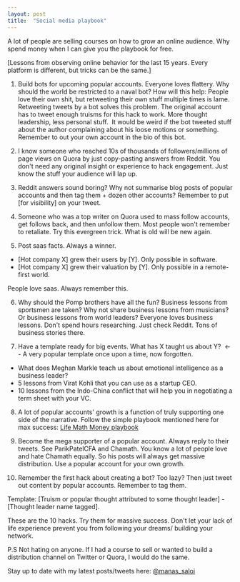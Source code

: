 ```yaml
---
layout: post
title:  "Social media playbook"
---
```


A lot of people are selling courses on how to grow an online audience. Why spend money when I can give you the playbook for free.

[Lessons from observing online behavior for the last 15 years. Every platform is different, but tricks can be the same.]

1. Build bots for upcoming popular accounts. Everyone loves flattery. Why should the world be restricted to a naval bot? How will this help: People love their own shit, but retweeting their own stuff multiple times is lame. Retweeting tweets by a bot solves this problem. The original account has to tweet enough truisms for this hack to work. More thought leadership, less personal stuff.  It would be weird if the bot tweeted stuff about the author complaining about his loose motions or something. Remember to out your own account in the bio of this bot.

2. I know someone who reached 10s of thousands of followers/millions of page views on Quora by just copy-pasting answers from Reddit. You don't need any original insight or experience to hack engagement. Just know the stuff your audience will lap up.

3. Reddit answers sound boring? Why not summarise blog posts of popular accounts and then tag them + dozen other accounts? Remember to put [for visibility] on your tweet.

4. Someone who was a top writer on Quora used to mass follow accounts, get follows back, and then unfollow them. Most people won't remember to retaliate. Try this evergreen trick. What is old will be new again.

5. Post saas facts. Always a winner.
  - [Hot company X] grew their users by [Y]. Only possible in software.
  - [Hot company X] grew their valuation by [Y]. Only possible in a remote-first world.

People love saas. Always remember this.

6. Why should the Pomp brothers have all the fun? Business lessons from sportsmen are taken? Why not share business lessons from musicians? Or business lessons from world leaders? Everyone loves business lessons. Don't spend hours researching. Just check Reddit. Tons of business stories there.

7. Have a template ready for big events. What has X taught us about Y?  <-- A very popular template once upon a time, now forgotten.
  - What does Meghan Markle teach us about emotional intelligence as a business leader?
  - 5 lessons from Virat Kohli that you can use as a startup CEO.
  - 10 lessons from the Indo-China conflict that will help you in negotiating a term sheet with your VC.

8. A lot of popular accounts' growth is a function of truly supporting one side of the narrative. Follow the simple playbook mentioned here for max success: [Life Math Money playbook](https://manassaloi.com/2020/01/30/life-math-money.html)

9. Become the mega supporter of a popular account. Always reply to their tweets. See ParikPatelCFA and Chamath. You know a lot of people love and hate Chamath equally. So his posts will always get massive distribution. Use a popular account for your own growth.

10. Remember the first hack about creating a bot? Too lazy? Then just tweet out content by popular accounts. Remember to tag them.

Template: [Truism or popular thought attributed to some thought leader] - [Thought leader name tagged].

These are the 10 hacks. Try them for massive success. Don't let your lack of life experience prevent you from following your dreams/ building your network.

P.S Not hating on anyone. If I had a course to sell or wanted to build a distribution channel on Twitter or Quora, I would do the same.

Stay up to date with my latest posts/tweets here: [@manas_saloi](http://twitter.com/manas_saloi)

